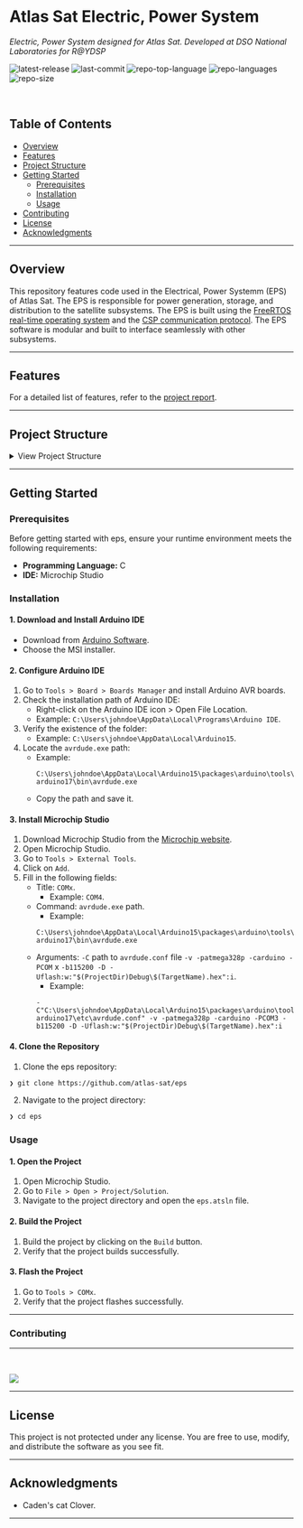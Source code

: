 <div align="left" style="position: relative;">
<h1>Atlas Sat Electric, Power System</h1>
<p align="left">
    <em>Electric, Power System designed for Atlas Sat. Developed at DSO National Laboratories for R@YDSP</em>
</p>
<p align="left">
    <!--Latest Release Version-->
    <img src="https://img.shields.io/github/v/release/atlas-sat/eps?style=default&logo=github&logoColor=white&color=0080ff" alt="latest-release">
    <img src="https://img.shields.io/github/last-commit/atlas-sat/eps?style=default&logo=git&logoColor=white&color=0080ff" alt="last-commit">
    <img src="https://img.shields.io/github/languages/top/atlas-sat/eps?style=default&color=0080ff" alt="repo-top-language">
    <img src="https://img.shields.io/github/languages/count/atlas-sat/eps?style=default&color=0080ff" alt="repo-languages">
    <img src="https://img.shields.io/github/repo-size/atlas-sat/eps?style=default&color=0080ff" alt="repo-size">
</p>

<!-- insert logo here -->

</div>
<br clear="right">

##  Table of Contents

- [ Overview](#overview)
- [ Features](#features)
- [ Project Structure](#project-structure)
- [ Getting Started](#getting-started)
  - [ Prerequisites](#prerequisites)
  - [ Installation](#installation)
  - [ Usage](#usage)
- [ Contributing](#contributing)
- [ License](#license)
- [ Acknowledgments](#acknowledgments)

---

##  Overview

<!-- Introduce EPS -->
<!-- link to FreeRTOS repo. -->
<!-- link to CSP repo. -->

This repository features code used in the Electrical, Power Systemm (EPS) of Atlas Sat. The EPS is responsible for power generation, storage, and distribution to the satellite subsystems. The EPS is built using the [FreeRTOS real-time operating system](https://www.freertos.org/) and the [CSP communication protocol](https://github.com/libcsp/libcsp). The EPS software is modular and built to interface seamlessly with other subsystems.

---

##  Features

<!-- For lis of features refer to the report -->

For a detailed list of features, refer to the [project report]().

---

##  Project Structure

<details>
<summary>View Project Structure</summary>

```sh
└── eps/
    ├── docs
    │   ├── Capture_obc.PNG
    │   ├── Capture_subsys.PNG
    │   ├── README.md
    │   ├── _config.yml
    │   └── wiring.jpg
    ├── eps
    │   ├── FreeRTOS
    │   │   ├── Demo
    │   │   │   └── Common
    │   │   └── Source
    │   │       ├── include
    │   │       ├── list.c
    │   │       ├── portable
    │   │       ├── queue.c
    │   │       ├── tasks.c
    │   │       └── timers.c
    │   ├── FreeRTOSConfig.h
    │   ├── eps.componentinfo.xml
    │   ├── eps.cproj
    │   ├── libcsp
    │   │   ├── CHANGELOG
    │   │   ├── CONTRIBUTORS
    │   │   ├── COPYING
    │   │   ├── INSTALL.rst
    │   │   ├── README.rst
    │   │   ├── bindings
    │   │   │   └── python
    │   │   ├── doc
    │   │   │   ├── example.rst
    │   │   │   ├── history.rst
    │   │   │   ├── interfaces.rst
    │   │   │   ├── libcsp.rst
    │   │   │   ├── memory.rst
    │   │   │   ├── mtu.rst
    │   │   │   ├── protocolstack.rst
    │   │   │   ├── structure.rst
    │   │   │   └── topology.rst
    │   │   ├── include
    │   │   │   └── csp
    │   │   ├── src
    │   │   │   ├── arch
    │   │   │   ├── crypto
    │   │   │   ├── csp_bridge.c
    │   │   │   ├── csp_buffer.c
    │   │   │   ├── csp_conn.c
    │   │   │   ├── csp_crc32.c
    │   │   │   ├── csp_debug.c
    │   │   │   ├── csp_dedup.c
    │   │   │   ├── csp_endian.c
    │   │   │   ├── csp_iflist.c
    │   │   │   ├── csp_io.c
    │   │   │   ├── csp_port.c
    │   │   │   ├── csp_promisc.c
    │   │   │   ├── csp_qfifo.c
    │   │   │   ├── csp_route.c
    │   │   │   ├── csp_service_handler.c
    │   │   │   ├── csp_services.c
    │   │   │   ├── csp_sfp.c
    │   │   │   ├── interfaces
    │   │   │   ├── rtable
    │   │   │   └── transport
    │   │   ├── utils
    │   │   │   ├── cfpsplit.py
    │   │   │   └── cspsplit.py
    │   │   ├── waf
    │   │   └── wscript
    │   ├── main.c
    │   └── project
    │       ├── include
    │       │   ├── bme280.h
    │       │   ├── conf_util.h
    │       │   ├── driver_debug.h
    │       │   ├── error.h
    │       │   ├── protocol.h
    │       │   ├── tasks.h
    │       │   └── uart.h
    │       └── src
    │           ├── bme280.c
    │           ├── i2c.c
    │           ├── tasks.c
    │           └── uart.c
    └── eps.atsln
```
</details>

---

##  Getting Started

###  Prerequisites

Before getting started with eps, ensure your runtime environment meets the following requirements:

- **Programming Language:** C
- **IDE:** Microchip Studio

###  Installation

<!-- Add installation instructions for microchip studio here -->

#### 1. Download and Install Arduino IDE
- Download from [Arduino Software](https://www.arduino.cc/en/software).
- Choose the MSI installer.

#### 2. Configure Arduino IDE
1. Go to `Tools > Board > Boards Manager` and install Arduino AVR boards.
2. Check the installation path of Arduino IDE:
   - Right-click on the Arduino IDE icon > Open File Location.
   - Example: `C:\Users\johndoe\AppData\Local\Programs\Arduino IDE`.
3. Verify the existence of the folder:
   - Example: `C:\Users\johndoe\AppData\Local\Arduino15`.
4. Locate the `avrdude.exe` path:
   - Example:  
     ```
     C:\Users\johndoe\AppData\Local\Arduino15\packages\arduino\tools\avrdude\6.3.0-arduino17\bin\avrdude.exe
     ```
   - Copy the path and save it.

#### 3. Install Microchip Studio
1. Download Microchip Studio from the [Microchip website](https://www.microchip.com/en-us/tools-resources/develop/microchip-studio).
2. Open Microchip Studio.
3. Go to `Tools > External Tools`.
4. Click on `Add`.
5. Fill in the following fields:
   - Title: `COMx`.
       - Example: `COM4`.
   - Command: `avrdude.exe` path.
       - Example: 
       ```
       C:\Users\johndoe\AppData\Local\Arduino15\packages\arduino\tools\avrdude\6.3.0-arduino17\bin\avrdude.exe
       ```
   - Arguments: `-C` path to `avrdude.conf` file `-v -patmega328p -carduino -PCOM` x `-b115200 -D -Uflash:w:"$(ProjectDir)Debug\$(TargetName).hex":i`.
        - Example: 
        ```
        -C"C:\Users\johndoe\AppData\Local\Arduino15\packages\arduino\tools\avrdude\6.3.0-arduino17\etc\avrdude.conf" -v -patmega328p -carduino -PCOM3 -b115200 -D -Uflash:w:"$(ProjectDir)Debug\$(TargetName).hex":i
        ```

#### 4. Clone the Repository
1. Clone the eps repository:
```sh
❯ git clone https://github.com/atlas-sat/eps
```

2. Navigate to the project directory:
```sh
❯ cd eps
```

###  Usage

#### 1. Open the Project
1. Open Microchip Studio.
2. Go to `File > Open > Project/Solution`.
3. Navigate to the project directory and open the `eps.atsln` file.

#### 2. Build the Project
1. Build the project by clicking on the `Build` button.
2. Verify that the project builds successfully.

#### 3. Flash the Project
1. Go to `Tools > COMx`.
2. Verify that the project flashes successfully.

---

###  Contributing


---
<br>
<p align="left">
   <a href="https://github.com{/atlas-sat/eps/}graphs/contributors">
      <img src="https://contrib.rocks/image?repo=atlas-sat/eps">
   </a>
</p>
</details>

---

##  License

This project is not protected under any license. You are free to use, modify, and distribute the software as you see fit.

---

##  Acknowledgments

- Caden's cat Clover.

---